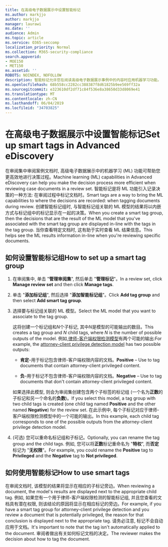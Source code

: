 ```yaml
---
title: 在高级电子数据展示中设置智能标记
ms.author: markjjo
author: markjjo
manager: laurawi
ms.date: ''
audience: Admin
ms.topic: article
ms.service: O365-seccomp
localization_priority: Normal
ms.collection: M365-security-compliance
search.appverid:
- MOE150
- MET150
ms.assetid: ''
ROBOTS: NOINDEX, NOFOLLOW
description: 智能标记允许您在阅读高级电子数据展示事例中的内容时应用机器学习功能。 使用智能标记组来显示机器学习检测模型的结果, 如律师-客户端权限模型。
ms.openlocfilehash: 68b558cc2282cc388387f8d61825b9ee569ff32a
ms.sourcegitcommit: e323610df2df71c84f536e8a38650d33d8069e41
ms.translationtype: MT
ms.contentlocale: zh-CN
ms.lasthandoff: 06/04/2019
ms.locfileid: "34703825"
---
```

# <a name="set-up-smart-tags-in-advanced-ediscovery"></a><span data-ttu-id="69048-104">在高级电子数据展示中设置智能标记</span><span class="sxs-lookup"><span data-stu-id="69048-104">Set up smart tags in Advanced eDiscovery</span></span>

<span data-ttu-id="69048-105">在审阅集中审阅案例文档时, 高级电子数据展示中的机器学习 (ML) 功能可帮助您更高效地进行决策过程。</span><span class="sxs-lookup"><span data-stu-id="69048-105">Machine learning (ML) capabilities in Advanced eDiscovery can help you make the decision process more efficient when reviewing case documents in a review set.</span></span> <span data-ttu-id="69048-106">智能标记是将 ML 功能引入记录决策的一种方法: 在审阅过程中标记文档时。</span><span class="sxs-lookup"><span data-stu-id="69048-106">Smart tags are a way to bring the ML capabilities to where the decisions are recorded: when tagging documents during review.</span></span> <span data-ttu-id="69048-107">创建智能标记组时, 与智能标记组关联的 ML 模型的结果将以内嵌方式与标记组中的标记显示在一起的决策。</span><span class="sxs-lookup"><span data-stu-id="69048-107">When you create a smart tag group, then the decisions that are the result of the ML model that you've associated with the smart tag group are displayed in-line with the tags in the tag group.</span></span> <span data-ttu-id="69048-108">当你查看特定文档时, 这有助于实时查看 ML 结果信息。</span><span class="sxs-lookup"><span data-stu-id="69048-108">This helps see the ML results information in-line when you're reviewing specific documents.</span></span>

## <a name="how-to-set-up-a-smart-tag-group"></a><span data-ttu-id="69048-109">如何设置智能标记组</span><span class="sxs-lookup"><span data-stu-id="69048-109">How to set up a smart tag group</span></span>

1. <span data-ttu-id="69048-110">在审阅集中, 单击 "**管理审阅集**", 然后单击 "**管理标记**"。</span><span class="sxs-lookup"><span data-stu-id="69048-110">In a review set, click **Manage review set** and then click **Manage tags**.</span></span>

2. <span data-ttu-id="69048-111">单击 "**添加标记组**", 然后选择 "**添加智能标记组**"。</span><span class="sxs-lookup"><span data-stu-id="69048-111">Click **Add tag group** and then select **Add smart tag group**.</span></span>

3. <span data-ttu-id="69048-112">选择要与标记组关联的 ML 模型。</span><span class="sxs-lookup"><span data-stu-id="69048-112">Select the ML model that you want to associate to the tag group.</span></span>
    
   <span data-ttu-id="69048-113">这将创建一个标记组和*N*个子标记, 其中*N*是模型的可能输出的数目。</span><span class="sxs-lookup"><span data-stu-id="69048-113">This creates a tag group and *N* child tags, where *N* is the number of possible outputs of the model.</span></span> <span data-ttu-id="69048-114">例如,[律师-客户端权限检测模型](attorney-privilege-detection.md)有两个可能的输出:</span><span class="sxs-lookup"><span data-stu-id="69048-114">For example, the [attorney-client privilege detection model](attorney-privilege-detection.md) has two possible outputs:</span></span> 

   - <span data-ttu-id="69048-115">**肯定**–用于标记包含律师-客户端权限内容的文档。</span><span class="sxs-lookup"><span data-stu-id="69048-115">**Positive** – Use to tag documents that contain attorney-client privileged content.</span></span>
   
   - <span data-ttu-id="69048-116">**负**–用于标记不包含律师-客户端权限内容的文档。</span><span class="sxs-lookup"><span data-stu-id="69048-116">**Negative** – Use to tag documents that don't contain attorney-client privileged content.</span></span>
    
    <span data-ttu-id="69048-117">如果选择此模型, 则会为审阅集创建包含两个子标签的标记组 (一个名为**正数**的子标记和另一个命名的**负数**)。</span><span class="sxs-lookup"><span data-stu-id="69048-117">If you select this model, a tag group with two child tags is created (one child tag named **Positive** and the other named **Negative**) for the review set.</span></span> <span data-ttu-id="69048-118">在此示例中, 每个子标记对应于律师-客户端权限检测模型中的一个可能的输出。</span><span class="sxs-lookup"><span data-stu-id="69048-118">In this example, each child tag corresponds to one of the possible outputs from the attorney-client privilege detection model.</span></span>

4. <span data-ttu-id="69048-119">(可选) 您可以重命名标记组和子标记。</span><span class="sxs-lookup"><span data-stu-id="69048-119">Optionally, you can rename the tag group and the child tags.</span></span> <span data-ttu-id="69048-120">例如, 您可以将**正数**标记重命名为 "**特权**", 而**否定**标记为 "**无权限**"。</span><span class="sxs-lookup"><span data-stu-id="69048-120">For example, you could rename the **Positive** tag to **Privileged** and the **Negative** tag to **Not privileged**.</span></span>

## <a name="how-to-use-smart-tags"></a><span data-ttu-id="69048-121">如何使用智能标记</span><span class="sxs-lookup"><span data-stu-id="69048-121">How to use smart tags</span></span>

<span data-ttu-id="69048-122">在审阅文档时, 该模型的结果将显示在相应的子标记旁边。</span><span class="sxs-lookup"><span data-stu-id="69048-122">When reviewing a document, the model's results are displayed next to the appropriate child tag.</span></span> <span data-ttu-id="69048-123">例如, 如果您有一个用于律师-客户端权限检测的智能标记组, 并且您查看的文档具有潜在权限, 则该结论的原因将显示在相应标记的旁边。</span><span class="sxs-lookup"><span data-stu-id="69048-123">For example, if you have a smart tag group for attorney-client privilege detection and you review a document that is potentially privileged, the reason for that conclusion is displayed next to the appropriate tag.</span></span> <span data-ttu-id="69048-124">请务必注意, 标记不会自动应用于文档。</span><span class="sxs-lookup"><span data-stu-id="69048-124">It's important to note that the tag isn't automatically applied to the document.</span></span> <span data-ttu-id="69048-125">审阅者做出有关如何标记文档的决定。</span><span class="sxs-lookup"><span data-stu-id="69048-125">The reviewer makes the decision about how to tag the document.</span></span>